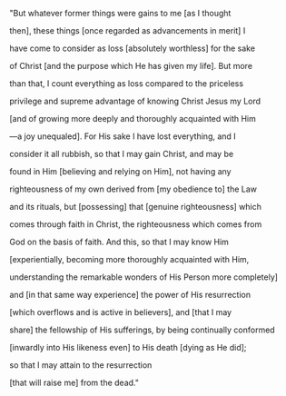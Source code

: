 "But whatever former things were gains to me [as I thought 

then], these things [once regarded as advancements in merit] I 

have come to consider as loss [absolutely worthless] for the sake

of Christ [and the purpose which He has given my life]. But more 

than that, I count everything as loss compared to the priceless

privilege and supreme advantage of knowing Christ Jesus my Lord 

[and of growing more deeply and thoroughly acquainted with Him

—a joy unequaled]. For His sake I have lost everything, and I 

consider it all rubbish, so that I may gain Christ, and may be 

found in Him [believing and relying on Him], not having any 

righteousness of my own derived from [my obedience to] the Law 

and its rituals, but [possessing] that [genuine righteousness] which 

comes through faith in Christ, the righteousness which comes from 

God on the basis of faith. And this, so that I may know Him 

[experientially, becoming more thoroughly acquainted with Him, 

understanding the remarkable wonders of His Person more completely] 

and [in that same way experience] the power of His resurrection 

[which overflows and is active in believers], and [that I may 

share] the fellowship of His sufferings, by being continually conformed 

[inwardly into His likeness even] to His death [dying as He did]; 

so that I may attain to the resurrection 

[that will raise me] from the dead."